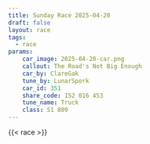 ```yaml
---
title: Sunday Race 2025-04-20
draft: false
layout: race
tags:
  - race
params:
    car_image: 2025-04-20-car.png
    callout: The Road's Not Big Enough
    car_by: ClareGak
    tune_by: LunarSpork
    car_id: 351
    share_code: 152 016 453
    tune_name: Truck
    class: S1 809
---
```


{{< race >}}
